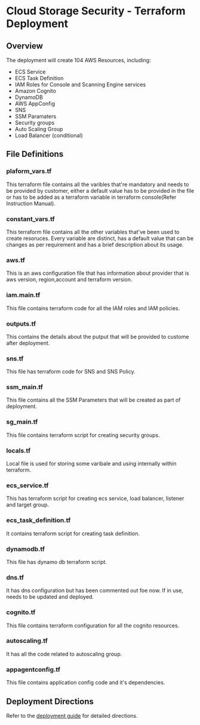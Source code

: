 # Cloud Storage Security - Terraform Deployment

## Overview

The deployment will create 104 AWS Resources, including:  

* ECS Service
* ECS Task Definition
* IAM Roles for Console and Scanning Engine services
* Amazon Cognito
* DynamoDB
* AWS AppConfig
* SNS
* SSM Paramaters
* Security groups
* Auto Scaling Group
* Load Balancer (conditional)

## File Definitions

### plaform_vars.tf

This terraform file contains all the varibles that're mandatory and needs to be provided by customer, either a default value has to be provided in the file or has to be added as a terraform variable in terraform console(Refer Instruction Manual).

### constant_vars.tf

This terraform file contains all the other variables that've been used to create resoruces. Every variable are distinct, has a default value that can be changes as per requirement and has a brief description about its usage.

### aws.tf

This is an aws configuration file that has information about provider that is aws version, region,account and terraform version.

### iam.main.tf

This file contains terraform code for all the IAM roles and IAM policies.

### outputs.tf

This contains the details about the putput that will be provided to custome after deployment.

### sns.tf

This file has terraform code for SNS and SNS Policy.

### ssm_main.tf

This file contains all the SSM Parameters that will be created as part of deployment.

### sg_main.tf

This file contains terraform script for creating security groups.

### locals.tf

Local file is used for storing some varibale and using internally within terraform.

### ecs_service.tf

This has terraform script for creating ecs service, load balancer, listener and target group.

### ecs_task_definition.tf

It contains terraform script for creating task definition.

### dynamodb.tf

This file has dynamo db terraform script.

### dns.tf

It has dns configuration but has been commented out foe now. If in use, needs to be updated and deployed.

### cognito.tf

This file contains terraform configuration for all the cognito resources.

### autoscaling.tf

It has all the code related to autoscaling group.

### appagentconfig.tf

This file contains application config code and it's dependencies.

## Deployment Directions 

Refer to the [deployment guide](DEPLOYMENT.md) for detailed directions.
